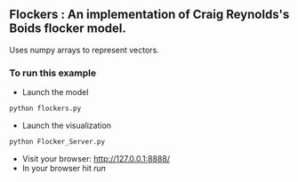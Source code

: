 ## Flockers : An implementation of Craig Reynolds's Boids flocker model.

Uses numpy arrays to represent vectors.



### To run this example

* Launch the model
```python
python flockers.py
```
* Launch the visualization
```python
python Flocker_Server.py
```
* Visit your browser: http://127.0.0.1:8888/
* In your browser hit *run*
